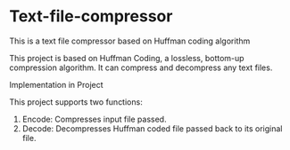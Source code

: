 # Text-file-compressor
This is a text file compressor based on Huffman coding algorithm

This project is based on Huffman Coding, a lossless, bottom-up compression algorithm. It can compress and decompress any text files.

Implementation in Project

This project supports two functions:
1) Encode: Compresses input file passed.
2) Decode: Decompresses Huffman coded file passed back to its original file.

